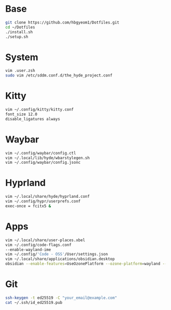 # Base
```bash
git clone https://github.com/hbgyeom1/Dotfiles.git
cd ~/Dotfiles
./install.sh
./setup.sh
```

# System
```bash
vim .user.zsh
sudo vim /etc/sddm.conf.d/the_hyde_project.conf
```

# Kitty
```bash
vim ~/.config/kitty/kitty.conf
font_size 12.0
disable_ligatures always
```

# Waybar
```bash
vim ~/.config/waybar/config.ctl
vim ~/.local/lib/hyde/wbarstylegen.sh
vim ~/.config/waybar/config.jsonc
```

# Hyprland
```bash
vim ~/.local/share/hyde/hyprland.conf
vim ~/.config/hypr/userprefs.conf
exec-once = fcitx5 &
```

# Apps
```bash
vim ~/.local/share/user-places.xbel
vim ~/.config/code-flags.conf
--enable-wayland-ime
vim ~/.config/'Code - OSS'/User/settings.json
vim ~/.local/share/applications/obsidian.desktop
obsidian --enable-features=UseOzonePlatform --ozone-platform=wayland --enable-wayland-ime
```

# Git
```bash
ssh-keygen -t ed25519 -C "your_email@example.com"
cat ~/.ssh/id_ed25519.pub
```
